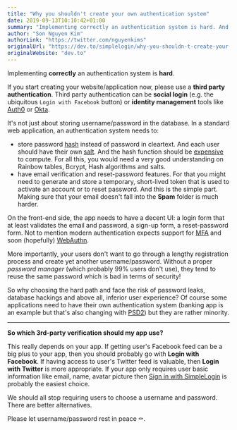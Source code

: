 ```yaml
---
title: "Why you shouldn't create your own authentication system"
date: 2019-09-13T10:10:42+01:00
summary: "Implementing correctly an authentication system is hard. And *users don't like it.*"
author: "Son Nguyen Kim"
authorLink: "https://twitter.com/nguyenkims"
originalUrl: "https://dev.to/simplelogin/why-you-shouldn-t-create-your-own-authentication-system-hjg"
originalWebsite: "dev.to"
---
```


Implementing **correctly** an authentication system is **hard**.

If you start creating your website/application now, please use a **third party authentication**. Third party authentication can be **social login** (e.g. the ubiquitous `Login with Facebook` button) or **identity management** tools like [Auth0](https://auth0.com) or [Okta](https://www.okta.com).

It's not just about storing username/password in the database. In a standard web application, an authentication system needs to:

- store password [hash](https://en.wikipedia.org/wiki/Cryptographic_hash_function#Password_verification) instead of password in cleartext. And each user should have their own [salt](https://en.wikipedia.org/wiki/Salt_(cryptography)). And the hash function should be [expensive](https://codahale.com/how-to-safely-store-a-password/) to compute. For all this, you would need a very good understanding on Rainbow tables, Bcrypt, Hash algorithms and salts.
- have email verification and reset-password features. For that you might need to generate and store a temporary, short-lived token that is used to activate an account or to reset password. And this is the simple part. Making sure that your email doesn't fall into the **Spam** folder is much harder.

On the front-end side, the app needs to have a decent UI: a login form that at least validates the email and password, a sign-up form, a reset-password form. Not to mention modern authentication expects support for [MFA](https://en.wikipedia.org/wiki/Multi-factor_authentication) and soon (hopefully) [WebAuthn](https://en.wikipedia.org/wiki/WebAuthn).

More importantly, your users don't want to go through a lengthy registration process and create yet another username/password. Without a proper *password manager* (which probably 99% users don't use), they tend to reuse the same password which is bad in terms of security!

So why choosing the hard path and face the risk of password leaks, database hackings and above all, inferior user experience? Of course some applications need to have their own authentication system (banking app is an example but that's also changing with [PSD2](https://en.wikipedia.org/wiki/Payment_Services_Directive)) but they are rather minority.

---

**So which 3rd-party verification should my app use?**

This really depends on your app. If getting user's Facebook feed can be a big plus to your app, then you should probably go with **Login with Facebook**. If having access to user's Twitter feed is valuable, then **Login with Twitter** is more appropriate. If your app only requires user basic information like email, name, avatar picture then [Sign in with SimpleLogin](/developer) is probably the easiest choice.

We should all stop requiring users to choose a username and password. There are better alternatives.

Please let username/password rest in peace ⚰️.
